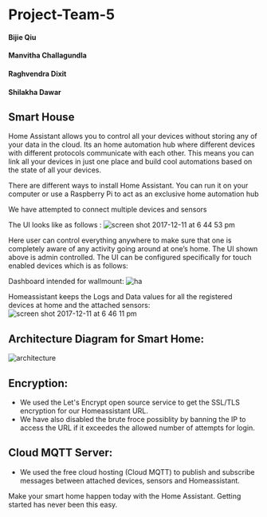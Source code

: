 # Project-Team-5
#### Bijie Qiu
#### Manvitha Challagundla
#### Raghvendra Dixit
#### Shilakha Dawar

## Smart House

Home Assistant allows you to control all your devices without storing any of your data in the cloud. Its an home automation hub where different devices with different protocols communicate with each other. This means you can link all your devices in just one place and build cool automations based on the state of all your devices.

There are different ways to install Home Assistant. You can run it on your computer or use a Raspberry Pi to act as an exclusive home automation hub

We have attempted to connect multiple devices and sensors 

The UI looks like as follows :
![screen shot 2017-12-11 at 6 44 53 pm](https://user-images.githubusercontent.com/32425619/33865151-45ac9a56-dea5-11e7-963e-31044be185cb.png)

Here user can control everything anywhere to make sure that one is completely aware of any activity going around at one’s home.
The UI shown above is admin controlled. The UI can be configured specifically for touch enabled devices which is as follows:

Dashboard intended for wallmount:
![ha](https://user-images.githubusercontent.com/20053808/33865930-c93e019a-dea8-11e7-8db1-7491e580455b.PNG) 

Homeassistant keeps the Logs and Data values for all the registered devices at home and the attached sensors:
![screen shot 2017-12-11 at 6 46 11 pm](https://user-images.githubusercontent.com/32425619/33865463-b4c5e55e-dea6-11e7-833b-1c9ecea96325.png)

## Architecture Diagram for Smart Home:
![architecture](https://user-images.githubusercontent.com/32425619/33865056-ce0b5640-dea4-11e7-8f9b-0f9b34b82080.png)

## Encryption:
- We used the Let's Encrypt open source service to get the SSL/TLS encryption for our Homeassistant URL.
- We have also disabled the brute froce possiblity by banning the IP to access the URL if it exceedes the allowed number of attempts for login.

## Cloud MQTT Server:
- We used the free cloud hosting (Cloud MQTT) to publish and subscribe messages between attached devices, sensors and Homeassistant.

Make your smart home happen today with the Home Assistant. Getting started has never been this easy.


